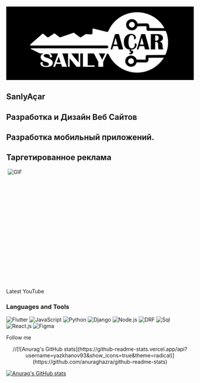 [![Header](https://github.com/allamyradoff/allamyradoff/blob/main/assets/Sanly%20acar%20logo.jpg)](https://www.sanly-achar.com/)


## SanlyAçar 
## Разработка и Дизайн Веб Сайтов
## Разработка мобильный приложений.
## Таргетированное реклама

<img align="right" alt="GIF" src="https://github.com/abhisheknaiidu/abhisheknaiidu/blob/master/code.gif?raw=true" width="500" height="320" />



Latest YouTube

### Languages and Tools
![Flutter](https://img.shields.io/badge/-Flutter-090909?style=for-the-badge&logo=flutter&logoColor=47c5FB)
![JavaScript](https://img.shields.io/badge/-JavaScript-090909?style=for-the-badge&logo=JavaScript&logoColor=#efd81d)
![Python](https://img.shields.io/badge/-Python-090909?style=for-the-badge&logo=Python&logoColor=47c5FB)
![Django](https://img.shields.io/badge/-Django-090909?style=for-the-badge&logo=Django&logoColor=#000)
![Node.js](https://img.shields.io/badge/-Node.js-090909?style=for-the-badge&logo=Node.js&logoColor=#000)
![DRF](https://img.shields.io/badge/-DRF-090909?style=for-the-badge&logo=DRF&logoColor=#000)
![Sql](https://img.shields.io/badge/-Sql-090909?style=for-the-badge&logo=mysql&logoColor=#000)
![React.js](https://img.shields.io/badge/-React.js-090909?style=for-the-badge&logo=React.js&logoColor=#000)
![Figma](https://img.shields.io/badge/-Figma-090909?style=for-the-badge&logo=Figma&logoColor=#000)



Follow me

<p align="center">
   //[![Anurag's GitHub stats](https://github-readme-stats.vercel.app/api?username=yazkhanov93&show_icons=true&theme=radical)](https://github.com/anuraghazra/github-readme-stats)
</p>




[![Anurag's GitHub stats](https://github-readme-stats.vercel.app/api?username=Bayramgeldiyevich&show_icons=true&theme=prussian)](https://github.com/anuraghazra/github-readme-stats)

  
